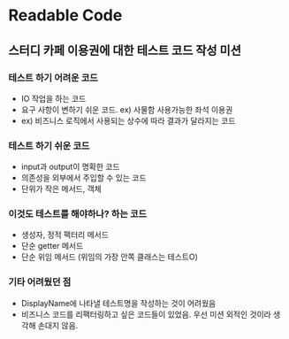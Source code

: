 # Readable Code

## 스터디 카페 이용권에 대한 테스트 코드 작성 미션

### 테스트 하기 어려운 코드
- IO 작업을 하는 코드
- 요구 사항이 변하기 쉬운 코드. ex) 사물함 사용가능한 좌석 이용권
- ex) 비즈니스 로직에서 사용되는 상수에 따라 결과가 달라지는 코드

### 테스트 하기 쉬운 코드
- input과 output이 명확한 코드
- 의존성을 외부에서 주입할 수 있는 코드
- 단위가 작은 메서드, 객체

### 이것도 테스트를 해야하나? 하는 코드
- 생성자, 정적 팩터리 메서드
- 단순 getter 메서드
- 단순 위임 메서드 (위임의 가장 안쪽 클래스는 테스트O)

### 기타 어려웠던 점
- DisplayName에 나타낼 테스트명을 작성하는 것이 어려웠음
- 비즈니스 코드를 리팩터링하고 싶은 코드들이 있었음. 우선 미션 외적인 것이라 생각해 손대지 않음.
